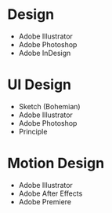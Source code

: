 # Design
- Adobe Illustrator
- Adobe Photoshop
- Adobe InDesign

# UI Design
- Sketch (Bohemian)
- Adobe Illustrator
- Adobe Photoshop
- Principle

# Motion Design
- Adobe Illustrator
- Adobe After Effects
- Adobe Premiere
